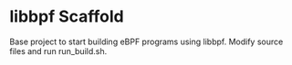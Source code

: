 # libbpf Scaffold

Base project to start building eBPF programs using libbpf. Modify source files and run run\_build.sh. 

